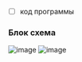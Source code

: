 - [ ]  код программы

### Блок схема
![image](https://user-images.githubusercontent.com/70198995/206260225-d0f71538-1ef1-4e59-b2ff-07e378c0a7ad.png)
![image](https://user-images.githubusercontent.com/70198995/206701928-885948bb-ad07-45da-80b6-9a10d3485574.png)
